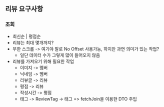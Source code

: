 ## 리뷰 요구사항

### 조회
* 최신순 | 평점순
* 리뷰는 최대 몇개까지?
* 무한 스크롤 -> 여기야 말로 No Offset 사용가능, 하지만 과연 의미가 있는 작업?
  * 일단 데이터 수가 그렇게 많이 들어오지 않음
* 리뷰를 가져오기 위해 필요한 작업
  * 이미지 -> 멤버
  * 닉네임 -> 멤버
  * 리뷰글 -> 리뷰
  * 평점 -> 리뷰
  * 작성시간 -> 평점
  * 태그 -> ReviewTag -> 태그
    => fetchJoin을 이용한 DTO 주입

